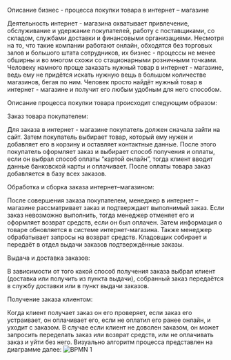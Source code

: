 Описание бизнес - процесса покупки товара в интернет – магазине

Деятельность интернет - магазина охватывает привлечение, обслуживание и удержание покупателей, работу с поставщиками, со складом, службами доставки и финансовыми организациями. Несмотря на то, что такие компании работают онлайн, обходятся без торговых залов и большого штата сотрудников, их бизнес - процессы не менее обширны и во многом схожи со стационарными розничными точками. Человеку намного проще заказать нужный товар в интернет - магазине, ведь ему не придётся искать нужную вещь в большом количестве магазинов, бегая по ним. Человек просто найдёт нужный товар в интернет - магазине и получит его любым удобным для него способом.

Описание процесса покупки товара происходит следующим образом:

Заказ товара покупателем:

Для заказа в интернет - магазине покупатель должен сначала зайти на сайт. Затем покупатель выбирает товар, который ему нужен и добавляет его в корзину и оставляет контактные данные. После этого покупатель оформляет заказ и выбирает способ получения и оплаты, если он выбрал способ оплаты “картой онлайн”, тогда клиент вводит данные банковской карты и оплачивает. После оплаты товара заказ добавляется в базу всех заказов.

Обработка и сборка заказа интернет–магазином:

После совершения заказа покупателем, менеджер в интернет – магазине рассматривает заказ и подтверждает выполнимый заказ. Если заказ невозможно выполнить, тогда менеджер отменяет его и оформляет возврат средств, если он был оплачен. Затем информация о товаре обновляется в системе интернет-магазина. Также менеджер обрабатывает запросы на возврат средств. Кладовщик собирает и передаёт в отдел выдачи заказов подтверждённые заказы.

Выдача и доставка заказов:

В зависимости от того какой способ получения заказа выбрал клиент (доставка или получить из пункта выдачи), собранный заказ передаётся в службу доставки или в пункт выдачи заказов.

Получение заказа клиентом:

Когда клиент получает заказ он его проверяет, если заказ его устраивает, он оплачивает его, если не оплатил его ранее онлайн, и уходит с заказом. В случае если клиент не доволен заказом, он может запросить переделать заказ или возврат средств, или не оплачивать заказ и уйти без него.
Визуально алгоритм процесса представлен на диаграмме далее:
![BPMN 1](https://user-images.githubusercontent.com/105675947/193114932-5215895e-54e6-4372-8c98-d37f5c64d138.png)
